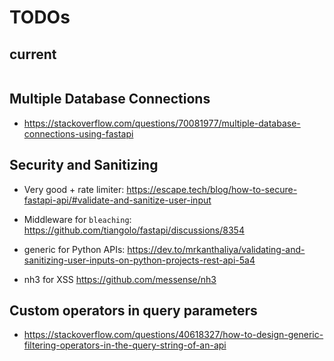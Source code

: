 # TODOs

## current

```log

```

## Multiple Database Connections

* <https://stackoverflow.com/questions/70081977/multiple-database-connections-using-fastapi>

## Security and Sanitizing

* Very good + rate limiter: <https://escape.tech/blog/how-to-secure-fastapi-api/#validate-and-sanitize-user-input>
* Middleware for `bleaching`: https://github.com/tiangolo/fastapi/discussions/8354
* generic for Python APIs: https://dev.to/mrkanthaliya/validating-and-sanitizing-user-inputs-on-python-projects-rest-api-5a4

* nh3 for XSS <https://github.com/messense/nh3>

## Custom operators in query parameters

* <https://stackoverflow.com/questions/40618327/how-to-design-generic-filtering-operators-in-the-query-string-of-an-api>